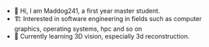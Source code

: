 - 👋 Hi, I am Maddog241, a first year master student.
- 🏗️ Interested in software engineering in fields such as computer graphics, operating systems, hpc and so on 
- 🤖 Currently learning 3D vision, especially 3d reconstruction.
